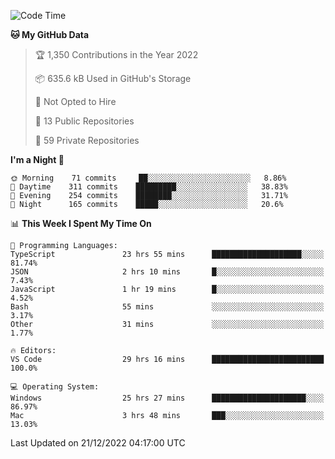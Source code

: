 <!--START_SECTION:waka-->
![Code Time](http://img.shields.io/badge/Code%20Time-3%2C409%20hrs%202%20mins-blue)

**🐱 My GitHub Data** 

> 🏆 1,350 Contributions in the Year 2022
 > 
> 📦 635.6 kB Used in GitHub's Storage 
 > 
> 🚫 Not Opted to Hire
 > 
> 📜 13 Public Repositories 
 > 
> 🔑 59 Private Repositories  
 > 
**I'm a Night 🦉** 

```text
🌞 Morning    71 commits     ██░░░░░░░░░░░░░░░░░░░░░░░   8.86% 
🌆 Daytime    311 commits    █████████░░░░░░░░░░░░░░░░   38.83% 
🌃 Evening    254 commits    ████████░░░░░░░░░░░░░░░░░   31.71% 
🌙 Night      165 commits    █████░░░░░░░░░░░░░░░░░░░░   20.6%

```


📊 **This Week I Spent My Time On** 

```text
💬 Programming Languages: 
TypeScript               23 hrs 55 mins      ████████████████████░░░░░   81.74% 
JSON                     2 hrs 10 mins       █░░░░░░░░░░░░░░░░░░░░░░░░   7.43% 
JavaScript               1 hr 19 mins        █░░░░░░░░░░░░░░░░░░░░░░░░   4.52% 
Bash                     55 mins             ░░░░░░░░░░░░░░░░░░░░░░░░░   3.17% 
Other                    31 mins             ░░░░░░░░░░░░░░░░░░░░░░░░░   1.77%

🔥 Editors: 
VS Code                  29 hrs 16 mins      █████████████████████████   100.0%

💻 Operating System: 
Windows                  25 hrs 27 mins      █████████████████████░░░░   86.97% 
Mac                      3 hrs 48 mins       ███░░░░░░░░░░░░░░░░░░░░░░   13.03%

```


 Last Updated on 21/12/2022 04:17:00 UTC
<!--END_SECTION:waka-->

